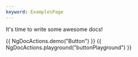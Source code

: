 ```yaml
---
keyword: ExamplesPage
---
```


It's time to write some awesome docs!

{{ NgDocActions.demo("Button") }}
{{ NgDocActions.playground("buttonPlayground") }}
